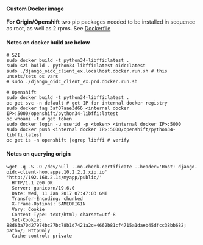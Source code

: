 #### Custom Docker image ####

**For Origin/Openshift** two pip packages needed to be installed in sequence as root, as well as 2 rpms.  See [Dockerfile](https://github.com/johnedstone/django-oidc-client-ex/blob/master/docker-origin-openshift/Dockerfile)

#### Notes on docker build are below ####

```
# S2I
sudo docker build -t python34-libffi:latest .
sudo s2i build . python34-libffi:latest oidc:latest
sudo ./django_oidc_client_ex.localhost.docker.run.sh # this unsets/sets os vars
# sudo ./django_oidc_client_ex.prd.docker.run.sh

# Openshift
sudo docker build -t python34-libffi:latest . 
oc get svc -n default # get IP for internal docker registry
sudo docker tag 3af07aae3d66 <internal docker IP>:5000/openshift/python34-libffi:latest
oc whoami -t # get token
sudo docker login -u userid -p <token> <internal docker IP>:5000
sudo docker push <internal docker IP>:5000/openshift/python34-libffi:latest
oc get is -n openshift |egrep libffi # verify
```

#### Notes on querying origin ####

```
wget -q -S -O /dev/null --no-check-certificate --header='Host: django-oidc-client-hoo.apps.10.2.2.2.xip.io' 'http://192.168.2.14/myapp/public/'
  HTTP/1.1 200 OK
  Server: gunicorn/19.6.0
  Date: Wed, 11 Jan 2017 07:47:03 GMT
  Transfer-Encoding: chunked
  X-Frame-Options: SAMEORIGIN
  Vary: Cookie
  Content-Type: text/html; charset=utf-8
  Set-Cookie: 88d63a70d27974bc27bc78b1d7421a2c=4662b81cf4715a1daeb45dfcc38bb682; path=/; HttpOnly
  Cache-control: private
```
